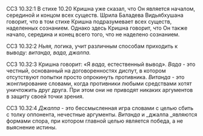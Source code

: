 ССЗ 10.32:1	В стихе 10.20 Кришна уже сказал, что Он является началом, серединой и концом всех существ. Шрила Баладева Видьябхушана говорит, что в том стихе Кришна подразумевает всех существ, наделенных сознанием. Однако здесь Кришна говорит, что Он также начало, середина и конец всего того, что не наделено сознанием.

ССЗ 10.32:2	_Ньяя,_ логика, учит различным способам приходить к выводу: _витанда, вада, джалпа._

ССЗ 10.32:3	Кришна говорит: «Я _вада,_ естественный вывод». _Вада_ - это честный, основанный на договоренностях диспут, в котором отсутствуют попытки просто опрокинуть противника. _Витанда_ - это жонглирование словами, когда противники любыми средствами хотят уничтожить друг друга. При этом они не приводят никаких аргументов в защиту своей точки зрения.

ССЗ 10.32:4	_Джалпа_ - это бессмысленная игра словами с целью сбить с толку оппонента, нечестные аргументы. _Витанда_ и _джалпа _являются формами спора, при котором главной целью является победа, а не выяснение истины.